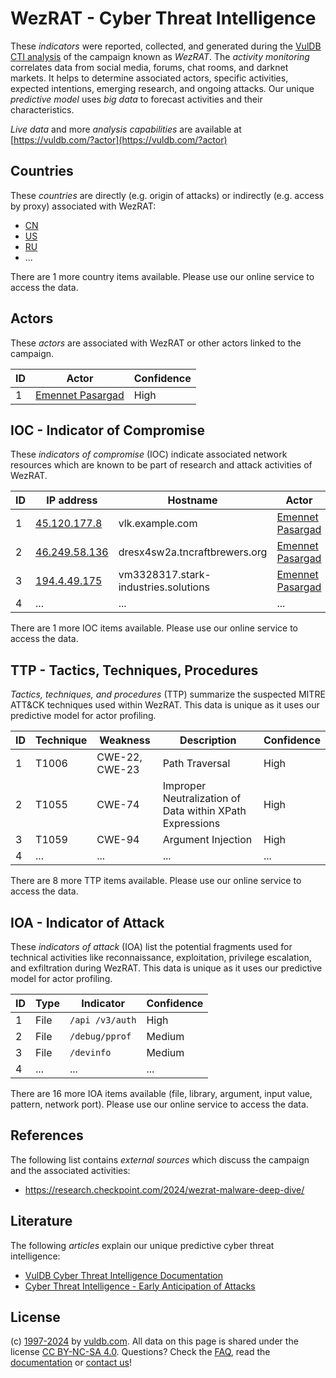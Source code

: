 # WezRAT - Cyber Threat Intelligence

These _indicators_ were reported, collected, and generated during the [VulDB CTI analysis](https://vuldb.com/?kb.cti) of the campaign known as _WezRAT_. The _activity monitoring_ correlates data from social media, forums, chat rooms, and darknet markets. It helps to determine associated actors, specific activities, expected intentions, emerging research, and ongoing attacks. Our unique _predictive model_ uses _big data_ to forecast activities and their characteristics.

_Live data_ and more _analysis capabilities_ are available at [https://vuldb.com/?actor](https://vuldb.com/?actor)

## Countries

These _countries_ are directly (e.g. origin of attacks) or indirectly (e.g. access by proxy) associated with WezRAT:

* [CN](https://vuldb.com/?country.cn)
* [US](https://vuldb.com/?country.us)
* [RU](https://vuldb.com/?country.ru)
* ...

There are 1 more country items available. Please use our online service to access the data.

## Actors

These _actors_ are associated with WezRAT or other actors linked to the campaign.

ID | Actor | Confidence
-- | ----- | ----------
1 | [Emennet Pasargad](https://vuldb.com/?actor.emennet_pasargad) | High

## IOC - Indicator of Compromise

These _indicators of compromise_ (IOC) indicate associated network resources which are known to be part of research and attack activities of WezRAT.

ID | IP address | Hostname | Actor | Confidence
-- | ---------- | -------- | ----- | ----------
1 | [45.120.177.8](https://vuldb.com/?ip.45.120.177.8) | vlk.example.com | [Emennet Pasargad](https://vuldb.com/?actor.emennet_pasargad) | High
2 | [46.249.58.136](https://vuldb.com/?ip.46.249.58.136) | dresx4sw2a.tncraftbrewers.org | [Emennet Pasargad](https://vuldb.com/?actor.emennet_pasargad) | High
3 | [194.4.49.175](https://vuldb.com/?ip.194.4.49.175) | vm3328317.stark-industries.solutions | [Emennet Pasargad](https://vuldb.com/?actor.emennet_pasargad) | High
4 | ... | ... | ... | ...

There are 1 more IOC items available. Please use our online service to access the data.

## TTP - Tactics, Techniques, Procedures

_Tactics, techniques, and procedures_ (TTP) summarize the suspected MITRE ATT&CK techniques used within WezRAT. This data is unique as it uses our predictive model for actor profiling.

ID | Technique | Weakness | Description | Confidence
-- | --------- | -------- | ----------- | ----------
1 | T1006 | CWE-22, CWE-23 | Path Traversal | High
2 | T1055 | CWE-74 | Improper Neutralization of Data within XPath Expressions | High
3 | T1059 | CWE-94 | Argument Injection | High
4 | ... | ... | ... | ...

There are 8 more TTP items available. Please use our online service to access the data.

## IOA - Indicator of Attack

These _indicators of attack_ (IOA) list the potential fragments used for technical activities like reconnaissance, exploitation, privilege escalation, and exfiltration during WezRAT. This data is unique as it uses our predictive model for actor profiling.

ID | Type | Indicator | Confidence
-- | ---- | --------- | ----------
1 | File | `/api /v3/auth` | High
2 | File | `/debug/pprof` | Medium
3 | File | `/devinfo` | Medium
4 | ... | ... | ...

There are 16 more IOA items available (file, library, argument, input value, pattern, network port). Please use our online service to access the data.

## References

The following list contains _external sources_ which discuss the campaign and the associated activities:

* https://research.checkpoint.com/2024/wezrat-malware-deep-dive/

## Literature

The following _articles_ explain our unique predictive cyber threat intelligence:

* [VulDB Cyber Threat Intelligence Documentation](https://vuldb.com/?kb.cti)
* [Cyber Threat Intelligence - Early Anticipation of Attacks](https://www.scip.ch/en/?labs.20201022)

## License

(c) [1997-2024](https://vuldb.com/?kb.changelog) by [vuldb.com](https://vuldb.com/?kb.about). All data on this page is shared under the license [CC BY-NC-SA 4.0](https://creativecommons.org/licenses/by-nc-sa/4.0/). Questions? Check the [FAQ](https://vuldb.com/?kb.faq), read the [documentation](https://vuldb.com/?kb) or [contact us](https://vuldb.com/?contact)!
